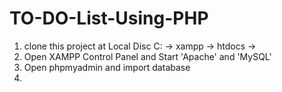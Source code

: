 # TO-DO-List-Using-PHP

1. clone this project at Local Disc C: -> xampp -> htdocs ->
2. Open XAMPP Control Panel and Start 'Apache' and 'MySQL'
3. Open phpmyadmin and import database
4. 



